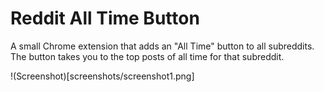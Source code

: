 # Reddit All Time Button

A small Chrome extension that adds an "All Time" button to all subreddits. The button takes you to the top posts of all time for that subreddit.

!(Screenshot)[screenshots/screenshot1.png]
